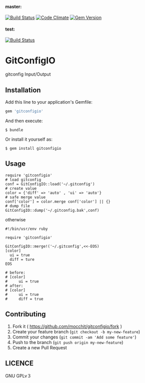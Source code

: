 #### master:

[![Build Status](https://travis-ci.org/mocchit/gitconfigio.svg?branch=master)](https://travis-ci.org/mocchit/gitconfigio)
[![Code Climate](https://codeclimate.com/github/mocchit/gitconfigio/badges/gpa.svg)](https://codeclimate.com/github/mocchit/gitconfigio)
[![Gem Version](https://badge.fury.io/rb/gitconfigio.svg)](http://badge.fury.io/rb/gitconfigio)
#### test:

[![Build Status](https://travis-ci.org/mocchit/gitconfigio.svg?branch=test)](https://travis-ci.org/mocchit/gitconfigio)
# GitConfigIO

gitconfig Input/Output

## Installation

Add this line to your application's Gemfile:

```ruby
gem 'gitconfigio'
```

And then execute:

    $ bundle

Or install it yourself as:

    $ gem install gitconfigio

## Usage
```
require 'gitconfigio'
# load gitconfig
conf = GitConfigIO::load('~/.gitconfig')
# create value
color = {'diff' => 'auto' , 'ui' => 'auto'}
# safe merge value
conf['color'] = color.merge conf['color'] || {}
# dump file
GitConfigIO::dump('~/.gitconfig.bak',conf)
```
otherwise
```
#!/bin/usr/env ruby

require 'gitconfigio'

GitConfigIO::merge!('~/.gitconfig',<<-EOS)
[color]
  ui = true
  diff = ture
EOS

# before:
# [color]
#     ui = true
# after:
# [color]
#     ui = true
#     diff = true
```

## Contributing

1. Fork it ( https://github.com/mocchit/gitconfigio/fork )
2. Create your feature branch (`git checkout -b my-new-feature`)
3. Commit your changes (`git commit -am 'Add some feature'`)
4. Push to the branch (`git push origin my-new-feature`)
5. Create a new Pull Request

## LICENCE
GNU GPLv３
